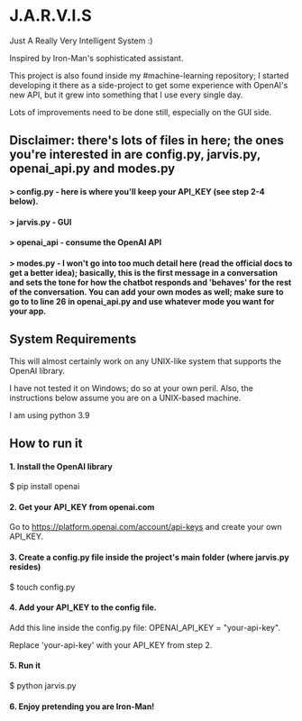 # J.A.R.V.I.S

Just A Really Very Intelligent System :)

Inspired by Iron-Man's sophisticated assistant.

This project is also found inside my #machine-learning repository; I started developing it there as a side-project to get some experience with OpenAI's new API, but it grew into something that I use every single day.

Lots of improvements need to be done still, especially on the GUI side.

## Disclaimer: there's lots of files in here; the ones you're interested in are config.py, jarvis.py, openai_api.py and modes.py

#### > config.py - here is where you'll keep your API_KEY (see step 2-4 below).
#### > jarvis.py - GUI
#### > openai_api - consume the OpenAI API
#### > modes.py - I won't go into too much detail here (read the official docs to get a better idea); basically, this is the first message in a conversation and sets the tone for how the chatbot responds and 'behaves' for the rest of the conversation. You can add your own modes as well; make sure to go to to line 26 in openai_api.py and use whatever mode you want for your app.

## System Requirements

This will almost certainly work on any UNIX-like system that supports the OpenAI library.

I have not tested it on Windows; do so at your own peril. Also, the instructions below assume you are on a UNIX-based machine.

I am using python 3.9


## How to run it

#### 1. Install the OpenAI library

$ pip install openai

#### 2. Get your API_KEY from openai.com

Go to https://platform.openai.com/account/api-keys and create your own API_KEY.

#### 3. Create a config.py file inside the project's main folder (where jarvis.py resides)

$ touch config.py

#### 4. Add your API_KEY to the config file.

Add this line inside the config.py file: OPENAI_API_KEY = "your-api-key".

Replace 'your-api-key' with your API_KEY from step 2.

#### 5. Run it

$ python jarvis.py

#### 6. Enjoy pretending you are Iron-Man!
